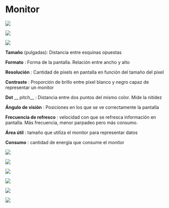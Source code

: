 # Monitor

![](img/UD%2010%20-%20Perif%C3%A9ricos%20%28tema%20completo%2938.png)

![](img/UD%2010%20-%20Perif%C3%A9ricos%20%28tema%20completo%2939.jpg)

![](img/UD%2010%20-%20Perif%C3%A9ricos%20%28tema%20completo%2940.png)

__Tamaño__  \(pulgadas\): Distancia entre esquinas opuestas

__Formato__ : Forma de la pantalla\. Relación entre ancho y alto

__Resolución__ : Cantidad de píxels en pantalla en función del tamaño del píxel

__Contraste__ : Proporción de brillo entre píxel blanco y negro capaz de representar un monitor

__Dot__  __ pitch__ : Distancia entre dos puntos del mismo color\. Mide la nitidez

__Ángulo de visión__ : Posiciones en los que se ve correctamente la pantalla

__Frecuencia de refresco__ : velocidad con que se refresca información en pantalla\. Más frecuencia, menor parpadeo pero más consumo\.

__Área útil__ : tamaño que utiliza el monitor para representar datos

__Consumo__ : cantidad de energía que consume el monitor

![](img/UD%2010%20-%20Perif%C3%A9ricos%20%28tema%20completo%2941.png)

![](img/UD%2010%20-%20Perif%C3%A9ricos%20%28tema%20completo%2942.png)

![](img/UD%2010%20-%20Perif%C3%A9ricos%20%28tema%20completo%2943.jpg)

![](img/UD%2010%20-%20Perif%C3%A9ricos%20%28tema%20completo%2944.png)

![](img/UD%2010%20-%20Perif%C3%A9ricos%20%28tema%20completo%2945.jpg)

![](img/UD%2010%20-%20Perif%C3%A9ricos%20%28tema%20completo%2946.png)